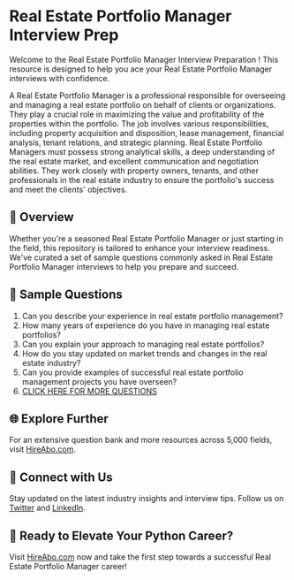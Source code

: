 # Real Estate Portfolio Manager Interview Prep

Welcome to the Real Estate Portfolio Manager Interview Preparation ! This resource is designed to help you ace your Real Estate Portfolio Manager interviews with confidence.

A Real Estate Portfolio Manager is a professional responsible for overseeing and managing a real estate portfolio on behalf of clients or organizations. They play a crucial role in maximizing the value and profitability of the properties within the portfolio. The job involves various responsibilities, including property acquisition and disposition, lease management, financial analysis, tenant relations, and strategic planning. Real Estate Portfolio Managers must possess strong analytical skills, a deep understanding of the real estate market, and excellent communication and negotiation abilities. They work closely with property owners, tenants, and other professionals in the real estate industry to ensure the portfolio's success and meet the clients' objectives.

## 🚀 Overview

Whether you're a seasoned Real Estate Portfolio Manager or just starting in the field, this repository is tailored to enhance your interview readiness. We've curated a set of sample questions commonly asked in Real Estate Portfolio Manager interviews to help you prepare and succeed.

## 📝 Sample Questions

1. Can you describe your experience in real estate portfolio management?
2. How many years of experience do you have in managing real estate portfolios?
3. Can you explain your approach to managing real estate portfolios?
4. How do you stay updated on market trends and changes in the real estate industry?
5. Can you provide examples of successful real estate portfolio management projects you have overseen?
6. [CLICK HERE FOR MORE QUESTIONS](https://hireabo.com/job/21_1_13/Real%20Estate%20Portfolio%20Manager)

## 🌐 Explore Further

For an extensive question bank and more resources across 5,000 fields, visit [HireAbo.com](https://www.hireabo.com).

## 📱 Connect with Us

Stay updated on the latest industry insights and interview tips. Follow us on [Twitter](https://twitter.com/hireabo) and [LinkedIn](https://www.linkedin.com/in/hire-abo-3609972a8/).

## 🚀 Ready to Elevate Your Python Career?

Visit [HireAbo.com](https://www.hireabo.com) now and take the first step towards a successful Real Estate Portfolio Manager career!
